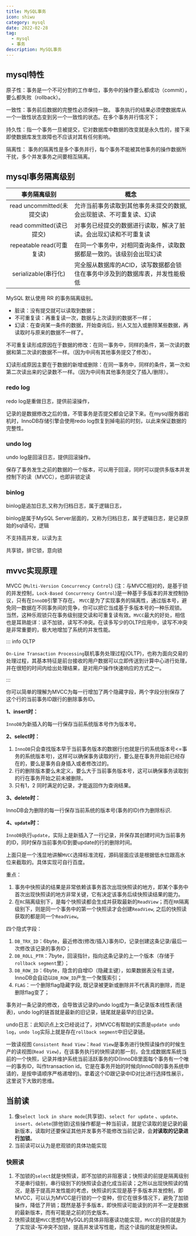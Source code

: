 ```yaml
---
title: MySQL事务
icon: shiwu
category: mysql
date: 2022-02-28
tag:
  - mysql
  - 事务
description: MySQL事务
---
```


## mysql特性

原子性：事务是一个不可分割的工作单位，事务中的操作要么都成功（commit），要么都失败（rollback）。

一致性：事务前后数据的完整性必须保持一致。 事务执行的结果必须使数据库从一个一致性状态变到另一个一致性的状态。在多个事务并行情况下；

持久性：指一个事务一旦被提交，它对数据库中数据的改变就是永久性的，接下来即使数据库发生故障也不应该对其有任何影响。

隔离性： 事务的隔离性是多个事务并行，每个事务不能被其他事务的操作数据所干扰，多个并发事务之间要相互隔离。

## mysql事务隔离级别

|事务隔离级别|概念|
|:--: | --- |
|read uncommitted(未提交读)|允许当前事务读取到其他事务未提交的数据,会出现脏读、不可重复读、幻读|
|read committed(读已提交)|对事务已经提交的数据进行读取，解决了脏读。会出现幻读和不可重复读|
|repeatable read(可重复读)|在同一个事务中，对相同查询条件，读取数据都是一致的。该级别会出现幻读|
|serializable(串行化)|完全服从数据库的ACID，读写数据都会锁住在事务中涉及到的数据库表，并发性能极低|

MySQL 默认使用 RR 的事务隔离级别。

- 脏读：没有提交就可以读取到数据；
- 不可重复读：再重复读一次，数据与上次读到的数据不一样；
- 幻读：在查询某一条件的数据，开始查询后，别人又加入或删除某些数据，再读取时与原来的数据不一样了。

不可重复读形成原因在于数据的修改：在同一事务中，同样的条件，第一次读的数据和第二次读的数据不一样。（因为中间有其他事务提交了修改）。

幻读形成原因主要在于数据的新增或删除：在同一事务中，同样的条件，第一次和第二次读出来的记录数不一样。（因为中间有其他事务提交了插入/删除）。

### redo log

redo log是重做日志，提供前滚操作，

记录的是数据修改之后的值，不管事务是否提交都会记录下来。在mysql服务器宕机时，InnoDB存储引擎会使用redo log恢复到掉电前的时刻，以此来保证数据的完整性。

### undo log

undo log是回滚日志，提供回滚操作。

保存了事务发生之前的数据的一个版本，可以用于回滚，同时可以提供多版本并发控制下的读（MVCC），也即非锁定读

### binlog

binlog是追加日志,又称为归档日志，属于逻辑日志，

binlog是属于MySQL Server层面的，又称为归档日志，属于逻辑日志，是记录原始的sql语句，逻辑

不支持高并发，以读为主

共享锁，排它锁，意向锁

## mvvc实现原理

MVCC (`Multi-Version Concurrency Control`) (注：与MVCC相对的，是基于锁的并发控制，`Lock-Based Concurrency Control`)是一种基于多版本的并发控制协议，只有在`InnoDB`引擎下存在。 `MVCC`是为了实现事务的隔离性，通过版本号，避免同一数据在不同事务间的竞争，你可以把它当成基于多版本号的一种乐观锁。 当然，这种乐观锁只在事务级别提交读和可重复读有效。`MVCC`最大的好处，相信也是耳熟能详：读不加锁，读写不冲突。在读多写少的OLTP应用中，读写不冲突是非常重要的，极大地增加了系统的并发性能。

::: info OLTP

`On-Line Transaction Processing`联机事务处理过程(OLTP)，也称为面向交易的处理过程，其基本特征是前台接收的用户数据可以立即传送到计算中心进行处理，并在很短的时间内给出处理结果，是对用户操作快速响应的方式之一。

:::

你可以简单的理解为MVCC为每一行增加了两个隐藏字段，两个字段分别保存了这个行的当前事务ID跟行的删除事务ID。

**1、insert时：**

`InnoDB`为新插入的每一行保存当前系统版本号作为版本号。

**2、select时：**

1. `InnoDB`只会查找版本早于当前事务版本的数据行(也就是行的系统版本号<=事务的系统版本号)，这样可以确保事务读取的行，要么是在事务开始前已经存在的，要么是事务自身插入或者修改过的。
2. 行的删除版本要么未定义，要么大于当前事务版本号，这可以确保事务读取到的行在事务开始之前未被删除。
3. 只有1，2 同时满足的记录，才能返回作为查询结果。

**3、delete时：**

InnoDB会为删除的每一行保存当前系统的版本号(事务的ID)作为删除标识.

**4、`update`时：**

`InnoDB`执行`update`，实际上是新插入了一行记录，并保存其创建时间为当前事务的ID，同时保存当前事务ID到要update的行的删除时间。

上面只是一个浅显地讲解`MVCC`选择标准流程，源码层面应该是根据低水位跟高水位来截取的。具体实现可自行百度。

重点：

1. 事务中快照读的结果是非常依赖该事务首次出现快照读的地方，即某个事务中首次出现快照读的地方非常关键，它有决定该事务后续快照读结果的能力。
2. 在`RC`隔离级别下，是每个快照读都会生成并获取最新的`ReadView`；而在`RR`隔离级别下，则是同一个事务中的第一个快照读才会创建`ReadView`, 之后的快照读获取的都是同一个`ReadView`。

四个隐式字段：

1. `DB_TRX_ID`：6byte，最近修改(修改/插入)事务ID，记录创建这条记录/最后一次修改该记录的事务ID；
2. `DB_ROLL_PTR`：7byte，回滚指针，指向这条记录的上一个版本（存储于`rollback segment`里）；
3. `DB_ROW_ID`：6byte，隐含的自增ID（隐藏主键），如果数据表没有主键，InnoDB会自动以`DB_ROW_ID`产生一个聚簇索引；
4. `FLAG`：一个删除flag隐藏字段, 既记录被更新或删除并不代表真的删除，而是删除flag变了；

事务对一条记录的修改，会导致该记录的undo log成为一条记录版本线性表(链表)，undo log的链首就是最新的旧记录，链尾就是最早的旧记录。

undo日志：此知识点上文已经说过了，对MVCC有帮助的实质是`update undo log`，`undo log`实际上就是存在`rollback segment`中旧记录链。

一致读视图 `Consistent Read View`：`Read View`是事务进行快照读操作的时候生产的读视图(`Read View`)，在该事务执行的快照读的那一刻，会生成数据库系统当前的一个快照，记录并维护系统当前活跃事务的ID(InnoDB里面每个事务有一个唯一的事务ID，叫作transaction id。它是在事务开始的时候向InnoDB的事务系统申请的，是按申请顺序严格递增的)。拿着这个ID跟记录中ID对比进行选择性展示，这里说下大致的思维。


## 当前读

1. 像`select lock in share mode`(共享锁)、`select for update` 、`update`、`insert`、`delete`(排他锁)这些操作都是一种当前读，就是它读取的是记录的最新版本，读取时还要保证其他并发事务不能修改当前记录，会**对读取的记录进行加锁**。
2. 当前读可以认为是悲观锁的具体功能实现

### 快照读

1. 不加锁的`select`就是快照读，即不加锁的非阻塞读；快照读的前提是隔离级别不是串行级别，串行级别下的快照读会退化成当前读；之所以出现快照读的情况，是基于提高并发性能的考虑，快照读的实现是基于多版本并发控制，即MVCC，可以认为MVCC是行锁的一个变种，但它在很多情况下，避免了加锁操作，降低了开销；既然是基于多版本，即快照读可能读到的并不一定是数据的最新版本，而有可能是之前的历史版本。
2. 快照读就是`MVCC`思想在MySQL的具体非阻塞读功能实现，`MVCC`的目的就是为了实现读-写冲突不加锁，提高并发读写性能，而这个读指的就是快照读。

